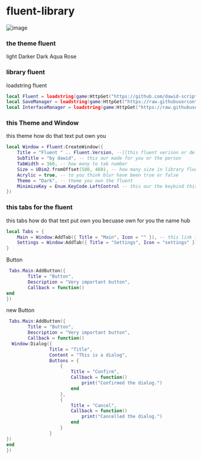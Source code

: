 # fluent-library
![image](https://forgenet.gitbook.io/~gitbook/image?url=https%3A%2F%2F1481849050-files.gitbook.io%2F%7E%2Ffiles%2Fv0%2Fb%2Fgitbook-x-prod.appspot.com%2Fo%2Fspaces%252FqTYspa6M7hcHjeBMoysI%252Fuploads%252FDgmBN3trLINFncdvGN99%252Flogodark.png%3Falt%3Dmedia%26token%3Dcd8430d9-e0d2-4d17-8f18-0d9fb33bbeba&width=400&dpr=3&quality=100&sign=90acdcc4&sv=2)
### the theme fluent
light
Darker
Dark
Aqua
Rose


### library fluent
loadstring fluent
```lua
local Fluent = loadstring(game:HttpGet("https://github.com/dawid-scripts/Fluent/releases/latest/download/main.lua"))()
local SaveManager = loadstring(game:HttpGet("https://raw.githubusercontent.com/dawid-scripts/Fluent/master/Addons/SaveManager.lua"))()
local InterfaceManager = loadstring(game:HttpGet("https://raw.githubusercontent.com/dawid-scripts/Fluent/master/Addons/InterfaceManager.lua"))()
```
### this Theme and Window
this theme how do that text put own you
```lua
local Window = Fluent:CreateWindow({
    Title = "Fluent " .. Fluent.Version, --[[this fluent verison or deleted]] --[[one the title put name you own]]
    SubTitle = "by dawid", -- this our made for you or the person
    TabWidth = 160, -- how many to tab number
    Size = UDim2.fromOffset(580, 460), -- how many size in library fluent
    Acrylic = true, -- to you think blur have been true or false
    Theme = "Dark", -- theme you own the fluent
    MinimizeKey = Enum.KeyCode.LeftControl -- this our the keybind this you PC
})
```

### this tabs for the fluent
this tabs how do that text put own you becuase own for you the name hub
```lua
local Tabs = {
    Main = Window:AddTab({ Title = "Main", Icon = "" }), -- this link icon is https://lucide.dev/icons/
    Settings = Window:AddTab({ Title = "Settings", Icon = "settings" })
}
```
Button
```lua
 Tabs.Main:AddButton({
        Title = "Button",
        Description = "Very important button",
        Callback = function()
end
})
```

new Button
```lua
 Tabs.Main:AddButton({
        Title = "Button",
        Description = "Very important button",
        Callback = function()
  Window:Dialog({
                Title = "Title",
                Content = "This is a dialog",
                Buttons = {
                    {
                        Title = "Confirm",
                        Callback = function()
                            print("Confirmed the dialog.")
                        end
                    },
                    {
                        Title = "Cancel",
                        Callback = function()
                            print("Cancelled the dialog.")
                        end
                    }
                }
})
end
})
```
